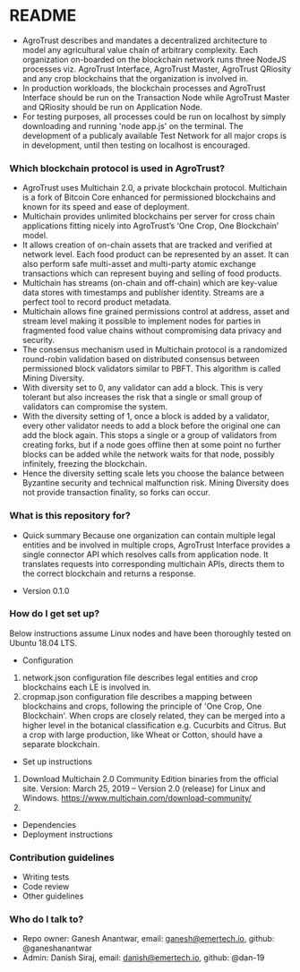 # README #

* AgroTrust describes and mandates a decentralized architecture to model any agricultural value chain of arbitrary complexity. Each organization on-boarded on the blockchain network runs three NodeJS processes viz. AgroTrust Interface, AgroTrust Master, AgroTrust QRiosity and any crop blockchains that the organization is involved in.
* In production workloads, the blockchain processes and AgroTrust Interface should be run on the Transaction Node while AgroTrust Master and QRiosity should be run on Application Node.
* For testing purposes, all processes could be run on localhost by simply downloading and running 'node app.js' on the terminal. The development of a publicaly available Test Network for all major crops is in development, until then testing on localhost is encouraged.

### Which blockchain protocol is used in AgroTrust? ###

* AgroTrust uses Multichain 2.0, a private blockchain protocol. Multichain is a fork of Bitcoin Core enhanced for permissioned blockchains and known for its speed and ease of deployment.
* Multichain provides unlimited blockchains per server for cross chain applications fitting nicely into AgroTrust’s ‘One Crop, One Blockchain’ model.
* It allows creation of on-chain assets that are tracked and verified at network level. Each food product can be represented by an asset. It can also perform safe multi-asset and multi-party atomic exchange transactions which can represent buying and selling of food products.
* Multichain has streams (on-chain and off-chain) which are key-value data stores with timestamps and publisher identity. Streams are a perfect tool to record product metadata.
* Multichain allows fine grained permissions control at address, asset and stream level making it possible to implement nodes for parties in fragmented food value chains without compromising data privacy and security.
* The consensus mechanism used in Multichain protocol is a randomized round-robin validation based on distributed consensus between permissioned block validators similar to PBFT. This algorithm is called Mining Diversity.
* With diversity set to 0, any validator can add a block. This is very tolerant but also increases the risk that a single or small group of validators can compromise the system.
* With the diversity setting of 1, once a block is added by a validator, every other validator needs to add a block before the original one can add the block again. This stops a single or a group of validators from creating forks, but if a node goes offline then at some point no further blocks can be added while the network waits for that node, possibly infinitely, freezing the blockchain.
* Hence the diversity setting scale lets you choose the balance between Byzantine security and technical malfunction risk. Mining Diversity does not provide transaction finality, so forks can occur. 

### What is this repository for? ###

* Quick summary
Because one organization can contain multiple legal entities and be involved in multiple crops, AgroTrust Interface provides a single connector API which resolves calls from application node. It translates requests into corresponding multichain APIs, directs them to the correct blockchain and returns a response.

* Version
0.1.0


### How do I get set up? ###

Below instructions assume Linux nodes and have been thoroughly tested on Ubuntu 18.04 LTS.

* Configuration
1. network.json configuration file describes legal entities and crop blockchains each LE is involved in.
2. cropmap.json configuration file describes a mapping between blockchains and crops, following the principle of 'One Crop, One Blockchain'. When crops are closely related, they can be merged into a higher level in the botanical classification e.g. Cucurbits and Citrus. But a crop with large production, like Wheat or Cotton, should have a separate blockchain.

* Set up instructions
1. Download Multichain 2.0 Community Edition binaries from the official site. Version: March 25, 2019 – Version 2.0 (release) for Linux and Windows. https://www.multichain.com/download-community/
2. 



* Dependencies
* Deployment instructions

### Contribution guidelines ###

* Writing tests
* Code review
* Other guidelines

### Who do I talk to? ###

* Repo owner: Ganesh Anantwar, email: ganesh@emertech.io, github: @ganeshanantwar
* Admin: Danish Siraj, email: danish@emertech.io, github: @dan-19
